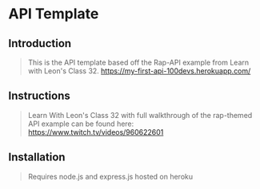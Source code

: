 # API Template 

## Introduction 

> This is the API template based off the Rap-API example from Learn with Leon's Class 32.
> https://my-first-api-100devs.herokuapp.com/

## Instructions

> Learn With Leon's Class 32 with full walkthrough of the rap-themed API example can be found here: https://www.twitch.tv/videos/960622601

## Installation

> Requires node.js and express.js
> hosted on heroku
> 
